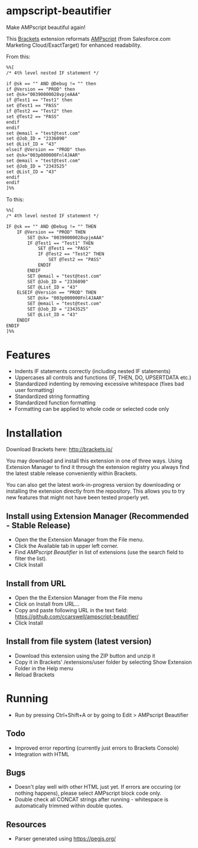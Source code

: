 # ampscript-beautifier
Make AMPscript beautiful again!

This <a href="http://www.brackets.io">Brackets<a/> extension reformats <a href="https://help.marketingcloud.com/en/documentation/ampscript/">AMPscript</a> (from Salesforce.com Marketing Cloud/ExactTarget) for enhanced readability.

From this:

```html
%%[
/* 4th level nested IF statement */

if @sk == "" AND @Debug != "" then
if @Version == "PROD" then
set @sk="00390000028vpjeAAA"
if @Test1 == "Test1" then
set @Test1 == "PASS"
if @Test2 == "Test2" then
set @Test2 == "PASS"
endif
endif
set @email = "test@test.com"
set @Job_ID = "2336090"
set @List_ID = "43"
elseif @Version == "PROD" then
set @sk="003p000000Fnl4JAAR"
set @email = "test@test.com"
set @Job_ID = "2343525"
set @List_ID = "43"
endif
endif
]%%
```

To this:

```html
%%[
/* 4th level nested IF statement */

IF @sk == "" AND @Debug != "" THEN
	IF @Version == "PROD" THEN
		SET @sk= "00390000028vpjeAAA" 
		IF @Test1 == "Test1" THEN
			SET @Test1 == "PASS" 
			IF @Test2 == "Test2" THEN
				SET @Test2 == "PASS" 
			ENDIF
		ENDIF
		SET @email = "test@test.com" 
		SET @Job_ID = "2336090" 
		SET @List_ID = "43" 
	ELSEIF @Version == "PROD" THEN
		SET @sk= "003p000000Fnl4JAAR" 
		SET @email = "test@test.com" 
		SET @Job_ID = "2343525" 
		SET @List_ID = "43" 
	ENDIF
ENDIF
]%%
```

# Features
- Indents IF statements correctly (including nested IF statements)
- Uppercases all controls and functions (IF, THEN, DO, UPSERTDATA etc.)
- Standardized indenting by removing excessive whitespace (fixes bad user formatting)
- Standardized string formatting
- Standardized function formatting
- Formatting can be applied to whole code or selected code only

# Installation

Download Brackets here: http://brackets.io/

You may download and install this extension in one of three ways. Using Extension Manager to find it through the extension registry you always find the latest stable release conveniently within Brackets.

You can also get the latest work-in-progress version by downloading or installing the extension directly from the repository. This allows you to try new features that might not have been tested properly yet.

## Install using Extension Manager (Recommended - Stable Release)
- Open the the Extension Manager from the File menu.
- Click the Available tab in upper left corner.
- Find *AMPscript Beautifier* in list of extensions (use the search field to filter the list).
- Click Install

## Install from URL
- Open the the Extension Manager from the File menu
- Click on Install from URL...
- Copy and paste following URL in the text field: https://github.com/ccarswell/ampscript-beautifier/
- Click Install

## Install from file system (latest version)
- Download this extension using the ZIP button and unzip it 
- Copy it in Brackets' /extensions/user folder by selecting Show Extension Folder in the Help menu
- Reload Brackets

# Running
- Run by pressing Ctrl+Shift+A or by going to Edit > AMPscript Beautifier

## Todo
- Improved error reporting (currently just errors to Brackets Console)
- Integration with HTML

## Bugs
- Doesn't play well with other HTML just yet.  If errors are occuring (or nothing happens), please select AMPscript block code only.
- Double check all CONCAT strings after running - whitespace is automatically trimmed within double quotes.

## Resources
- Parser generated using https://pegjs.org/
